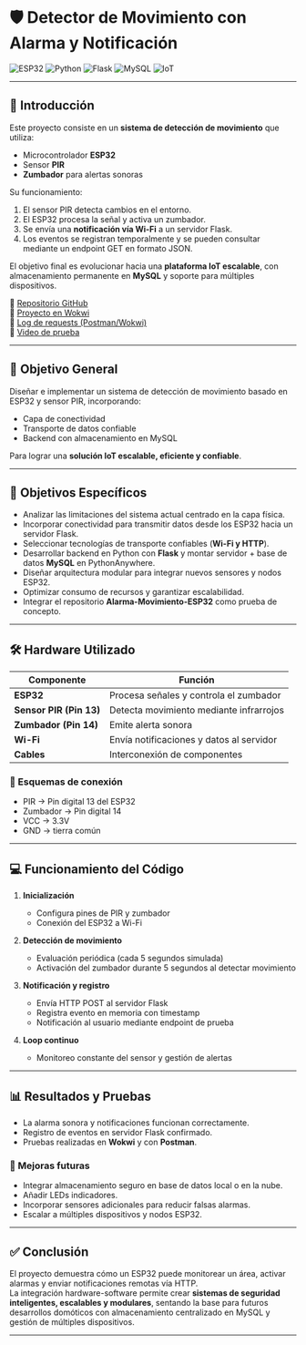 # 🛡️ Detector de Movimiento con Alarma y Notificación

![ESP32](https://img.shields.io/badge/ESP32-32C0FF?style=for-the-badge&logo=esp32&logoColor=white)
![Python](https://img.shields.io/badge/Python-3776AB?style=for-the-badge&logo=python&logoColor=white)
![Flask](https://img.shields.io/badge/Flask-000000?style=for-the-badge&logo=flask&logoColor=white)
![MySQL](https://img.shields.io/badge/MySQL-4479A1?style=for-the-badge&logo=mysql&logoColor=white)
![IoT](https://img.shields.io/badge/IoT-FF6F61?style=for-the-badge&logo=iot&logoColor=white)

---

## 📌 Introducción

Este proyecto consiste en un **sistema de detección de movimiento** que utiliza:

- Microcontrolador **ESP32**
- Sensor **PIR**
- **Zumbador** para alertas sonoras

Su funcionamiento:

1. El sensor PIR detecta cambios en el entorno.
2. El ESP32 procesa la señal y activa un zumbador.
3. Se envía una **notificación vía Wi-Fi** a un servidor Flask.
4. Los eventos se registran temporalmente y se pueden consultar mediante un endpoint GET en formato JSON.

El objetivo final es evolucionar hacia una **plataforma IoT escalable**, con almacenamiento permanente en **MySQL** y soporte para múltiples dispositivos.

🔗 [Repositorio GitHub](https://github.com/CheloMurua/Alarma/tree/main/Alarma-Movimiento-ESP32)  
🔗 [Proyecto en Wokwi](https://wokwi.com/projects/442417296721929217)  
🔗 [Log de requests (Postman/Wokwi)](https://mchelom.pythonanywhere.com/records)  
🔗 [Video de prueba](#)  

---

## 🎯 Objetivo General

Diseñar e implementar un sistema de detección de movimiento basado en ESP32 y sensor PIR, incorporando:

- Capa de conectividad
- Transporte de datos confiable
- Backend con almacenamiento en MySQL

Para lograr una **solución IoT escalable, eficiente y confiable**.

---

## 📝 Objetivos Específicos

- Analizar las limitaciones del sistema actual centrado en la capa física.  
- Incorporar conectividad para transmitir datos desde los ESP32 hacia un servidor Flask.  
- Seleccionar tecnologías de transporte confiables (**Wi-Fi y HTTP**).  
- Desarrollar backend en Python con **Flask** y montar servidor + base de datos **MySQL** en PythonAnywhere.  
- Diseñar arquitectura modular para integrar nuevos sensores y nodos ESP32.  
- Optimizar consumo de recursos y garantizar escalabilidad.  
- Integrar el repositorio **Alarma-Movimiento-ESP32** como prueba de concepto.

---

## 🛠️ Hardware Utilizado

| Componente | Función |
|------------|--------|
| **ESP32** | Procesa señales y controla el zumbador |
| **Sensor PIR (Pin 13)** | Detecta movimiento mediante infrarrojos |
| **Zumbador (Pin 14)** | Emite alerta sonora |
| **Wi-Fi** | Envía notificaciones y datos al servidor |
| **Cables** | Interconexión de componentes |

### 🔌 Esquemas de conexión

- PIR → Pin digital 13 del ESP32  
- Zumbador → Pin digital 14  
- VCC → 3.3V  
- GND → tierra común  

---

## 💻 Funcionamiento del Código

1. **Inicialización**  
   - Configura pines de PIR y zumbador  
   - Conexión del ESP32 a Wi-Fi  

2. **Detección de movimiento**  
   - Evaluación periódica (cada 5 segundos simulada)  
   - Activación del zumbador durante 5 segundos al detectar movimiento  

3. **Notificación y registro**  
   - Envía HTTP POST al servidor Flask  
   - Registra evento en memoria con timestamp  
   - Notificación al usuario mediante endpoint de prueba  

4. **Loop continuo**  
   - Monitoreo constante del sensor y gestión de alertas  

---

## 📊 Resultados y Pruebas

- La alarma sonora y notificaciones funcionan correctamente.  
- Registro de eventos en servidor Flask confirmado.  
- Pruebas realizadas en **Wokwi** y con **Postman**.  

### 🔧 Mejoras futuras

- Integrar almacenamiento seguro en base de datos local o en la nube.  
- Añadir LEDs indicadores.  
- Incorporar sensores adicionales para reducir falsas alarmas.  
- Escalar a múltiples dispositivos y nodos ESP32.

---

## ✅ Conclusión

El proyecto demuestra cómo un ESP32 puede monitorear un área, activar alarmas y enviar notificaciones remotas vía HTTP.  
La integración hardware-software permite crear **sistemas de seguridad inteligentes, escalables y modulares**, sentando la base para futuros desarrollos domóticos con almacenamiento centralizado en MySQL y gestión de múltiples dispositivos.

---

